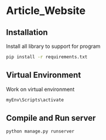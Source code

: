 # Article_Website

## Installation

Install all library to support for program

```bash
pip install -r requirements.txt
```

## Virtual Environment

Work on virtual environment

```bash
myEnv\Scripts\activate
```

## Compile and Run server

```bash
python manage.py runserver
```

